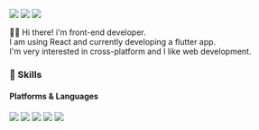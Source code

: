 

<div>


  <a href="mailto:wlskrknike@gmail.com" target="_blank"><img src="https://img.shields.io/badge/wlskrknike@gmail.com-EA4335?style=flat-square&logo=Gmail&logoColor=white"/></a>
   <a href="https://www.linkedin.com/in/jaehyun-yoo-0b646b206/" target="_blank"><img src="https://img.shields.io/badge/Jaehyun-0A66C2?style=flat-square&logo=Linkedin&logoColor=white"/></a>
       <a href="https://medium.com/@jennim" target="_blank"><img src="https://img.shields.io/badge/Medium-EA4335?style=flat-square&logo=Medium&logoColor=white"></a>
     <p>
      👋🏻 Hi there! i'm front-end developer.<br/>
      I am using React and currently developing a flutter app.<br/>
      I'm very interested in cross-platform and I like web development.
     </p>
</div>


### 💪 Skills
#### Platforms & Languages
 <p>
   <img align='center' src="https://img.shields.io/badge/python-02569b.svg?&style=for-the-badge&logo=python&logoColor=white"/>
<img align='center' src="https://img.shields.io/badge/docker-2496ed.svg?&style=for-the-badge&logo=docker&logoColor=white" />
<img align='center' src="https://img.shields.io/badge/typescript-2496ed.svg?&style=for-the-badge&logo=typescript&logoColor=white" />
<img align='center' src="https://img.shields.io/badge/flutter-white.svg?&style=for-the-badge&logo=flutter&logoColor=blue" />

<img align='center' src="https://img.shields.io/badge/react-0A0A20.svg?&style=for-the-badge&logo=react&logoColor=#417598" />
 </p>
</p>







